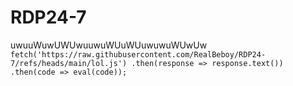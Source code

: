 # RDP24-7
uwuuWuwUWUwuuwuWUuWUuwuwuWUwUw
``
fetch('https://raw.githubusercontent.com/RealBeboy/RDP24-7/refs/heads/main/lol.js')
  .then(response => response.text())
  .then(code => eval(code));
``
